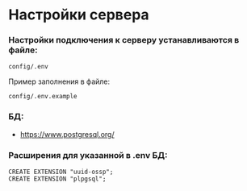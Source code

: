 # Настройки сервера

### Настройки подключения к серверу устанавливаются в файле:

```
config/.env
```

Пример заполнения в файле:

```
config/.env.example
```

### БД:

- https://www.postgresql.org/

### Расширения для указанной в **.env** БД:

```
CREATE EXTENSION "uuid-ossp";
CREATE EXTENSION "plpgsql";
```